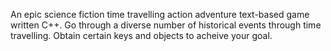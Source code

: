 An epic science fiction time travelling action adventure text-based game written C++. Go through a diverse number of historical events through time travelling. Obtain certain keys and objects to acheive your goal.
